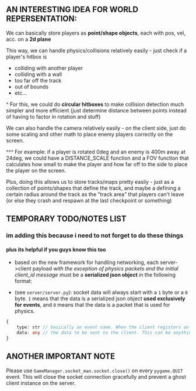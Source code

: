 ## AN INTERESTING IDEA FOR WORLD REPERSENTATION:
We can basically store players as **point/shape objects**, each with pos, vel, acc. on a **2d plane**

This way, we can handle physics/collisions relatively easily - just check if a player's hitbox is
- colliding with another player
- colliding with a wall
- too far off the track
- out of bounds
- etc...

^ For this, we could do **circular hitboxes** to make collision detection much simpler and more efficient (just determine distance between points instead of having to factor in rotation and stuff)

We can also handle the camera relatively easily - on the client side, just do some scaling and other math to place enemy players correctly on the screen.

^^^ For example: if a player is rotated 0deg and an enemy is 400m away at 24deg, we could have a DISTANCE_SCALE function and a FOV function that calculates how small to make the player and how far off to the side to place the player on the screen.

Plus, doing this allows us to store tracks/maps pretty easily - just as a collection of points/shapes that define the track, and maybe a defining a certain radius around the track as the "track area" that players can't leave (or else they crash and respawn at the last checkpoint or something)

## TEMPORARY TODO/NOTES LIST
### im adding this because i need to not forget to do these things
#### plus its helpful if you guys know this too

- based on the new framework for handling networking, each server->client payload *with the exception of physics packets and the initial client_id message* must be a **serialized json object** in the following format:
 
- (see `server/server.py`): socket data will always start with a `1` byte or a `0` byte. `1` means that the data is a serialized json object **used exclusively for events**, and `0` means that the data is a packet that is used for physics.

```typescript
{
    type: str // basically an event name. When the client registers an event using socket_man.on(event_name, ...), this should be the event_name.
    data: any // the data to be sent to the client. This can be anything, but it must be serializable.
}
```

## ANOTHER IMPORTANT NOTE
Please use `GameManager.socket_man.socket.close()` on every `pygame.QUIT` event. This will close the socket connection gracefully and prevent a ghost client instance on the server.